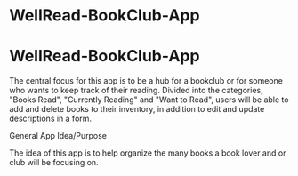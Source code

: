 # WellRead-BookClub-App
# WellRead-BookClub-App
The central focus for this app is to be a hub for a bookclub or for someone who wants to keep track of their reading. Divided into the categories, "Books Read", "Currently Reading" and "Want to Read", users will be able to add and delete books to their inventory, in addition to edit and update descriptions in a form.

General App Idea/Purpose

The idea of this app is to help organize the many books a book lover and or club will be focusing on.
